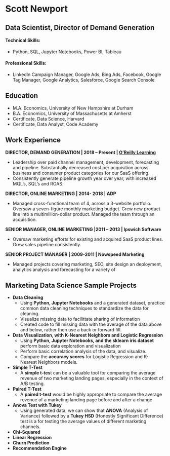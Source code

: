 # Scott Newport
## Data Scientist, Director of Demand Generation
#### Technical Skills:
  - Python, SQL, Jupyter Notebooks, Power BI, Tableau 
#### Professional Skills: 
  - LinkedIn Campaign Manager, Google Ads, Bing Ads, Facebook, Google Tag Manager, Google Analytics, Salesforce, Google Search Console

## Education
- M.A. Economics, University of New Hampshire at Durham
- B.A. Economics, University of Massachusetts at Amherst
- Certificate, Data Science, Harvard
- Certificate, Data Analyst, Code Academy 


## Work Experience
**DIRECTOR, DEMAND GENERATION | 2018 – Present | [O’Reilly Learning](www.oreilly.com)**
- Leadership over paid channel management, development, forecasting and pipeline. Substantially decreased cost per acquisition across business and consumer product categories for our SaaS offering.
- Consistently generate pipeline growth year over year, with increased MQL’s, SQL’s and ROAS.

**DIRECTOR, ONLINE MARKETING | 2014- 2018 | ADP**
- Managed cross-functional team of 4, across a 3-website portfolio. Oversaw a seven-figure monthly marketing budget. Grew new product line into a multimillion-dollar product. Managed the team through an acquisition. 

**SENIOR MANAGER, ONLINE MARKETING |2011 – 2013 | Ipswich Software**
- Oversaw marketing efforts for existing and acquired SaaS product lines. Grew sales pipeline consistently. 

**SENIOR PROJECT MANAGER | 2009-2011 | Nowspeed Marketing**
- Managed projects covering marketing, SEO, site design an deployment, analytics analysis and forecasting for a variety of 

## Marketing Data Science Sample Projects
- **Data Cleaning**
  - Using **Python, Jupyter Notebooks** and a generated dataset, practice common data cleaning techniques to standardize the data for cleaning.
  - Visualize missing data to facilittate sharing of information
  - Created code to fill missing data with the average of the data above and below, rather then use a back or forward fill. 
- **Data Visualization, with K-Nearest Neighbors and Logistic Regression**
  - Using **Python, Jupyter Notebooks, and the sklearn iris dataset** perform basic data exploration and visualization
  - Perform basic correlation analysis of the data, and visualize.
  - Compare the **accuracy scores** for Logistic Regression and K-Nearest Neighbors models. 
- **Simple T-Test**
  - A **simple t-tes**t can be a valuable tool for comparing the average revenue of two marketing landing pages, especially in the context of A/B testing.
- **Paired T-Test**
  -  A **paired t-test** would be highly appropriate to compare the average revenue of a marketing landing page before and after a change 
- **Anova Test with Tukey**
  - Using generated data, we can show that **ANOVA** (Analysis of Variance) followed by a **Tukey HSD** (Honestly Significant Difference) test is a for testing the average values of different marketing channels. 
- **Chi-Squared**
- **Linear Regression**
- **Churn Prediction**
- **Recommendation Engine**
